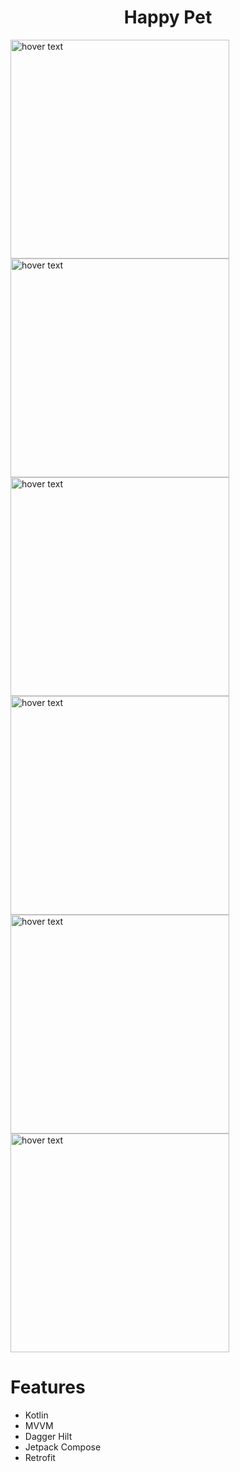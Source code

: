 <p align="center">
  <h1 align="center">Happy Pet</h1>
</p> 



<img src="./images/page_home.png" width="350" title="hover text">
<img src="./images/page_card_detail.png" width="350" title="hover text">
<img src="./images/page_drawer.png" width="350" title="hover text">


<img src="./images/page_login.png" width="350" title="hover text">
<img src="./images/page_signup.png" width="350" title="hover text">
<img src="./images/page_forgot.png" width="350" title="hover text">



# Features

- Kotlin
- MVVM
- Dagger Hilt
- Jetpack Compose
- Retrofit